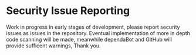 # Security Issue Reporting

Work in progress in early stages of development, please report security issues as issues in the repository. Eventual implementation of more in depth code scanning will be made, meanwhile dependaBot and GitHub will provide sufficent warnings, Thank you.
